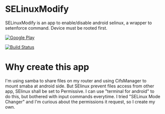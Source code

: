 # SELinuxModify
SELinuxModify is an app to enable/disable android selinux, a wrapper to setenforce command. Device must be rooted first.

[![Google Play](http://developer.android.com/images/brand/en_generic_rgb_wo_45.png)](https://play.google.com/store/apps/details?id=org.xdty.selinuxmodify)

[![Build Status](https://travis-ci.org/github/android.png)](https://travis-ci.org/xdtianyu/SELinuxModify)

# Why create this app
I'm using samba to share files on my router and using CifsManager to mount smaba at android side. But SElinux prevent files access from other app, SElinux shall be set to Permissive. I can use "terminal for android" to do this, but bothered with input commands everytime. I tried "SELinux Mode Changer" and I'm curious about the permissions it request, so I create my own.
